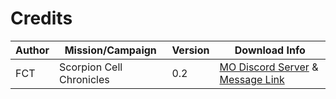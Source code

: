 # Credits

| Author | Mission/Campaign | Version | Download Info |
| ------ | ---------------- | ------- | ---------------- |
| FCT    | Scorpion Cell Chronicles | 0.2 | [MO Discord Server](https://discord.com/invite/KpJzhWY) & [Message Link](https://discord.com/channels/190039409041735680/446580509481369600/1142822891877060699)
